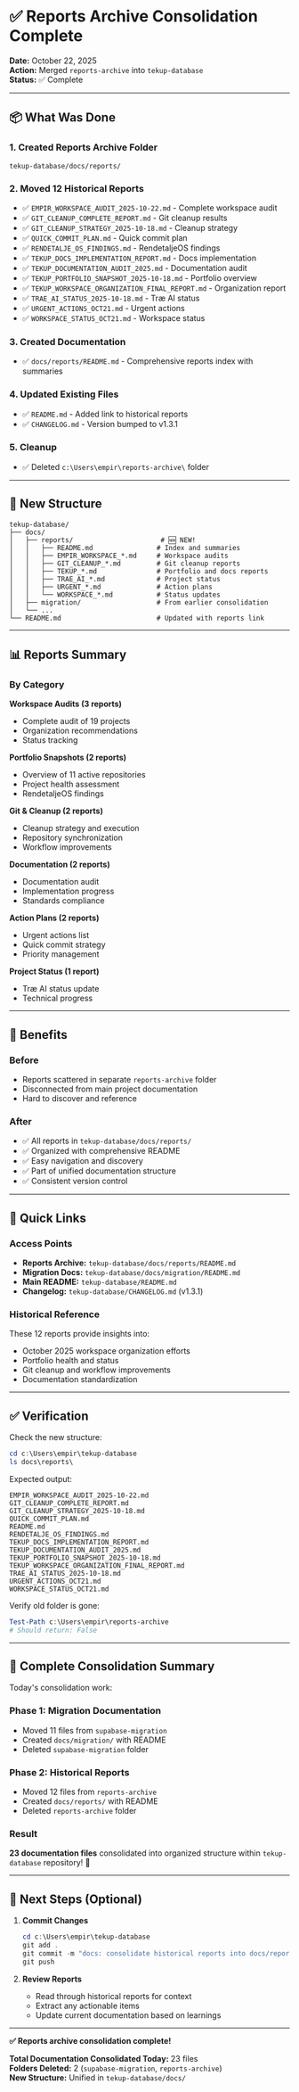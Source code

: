 # ✅ Reports Archive Consolidation Complete

**Date:** October 22, 2025  
**Action:** Merged `reports-archive` into `tekup-database`  
**Status:** ✅ Complete

---

## 📦 What Was Done

### 1. Created Reports Archive Folder

```
tekup-database/docs/reports/
```

### 2. Moved 12 Historical Reports

- ✅ `EMPIR_WORKSPACE_AUDIT_2025-10-22.md` - Complete workspace audit
- ✅ `GIT_CLEANUP_COMPLETE_REPORT.md` - Git cleanup results
- ✅ `GIT_CLEANUP_STRATEGY_2025-10-18.md` - Cleanup strategy
- ✅ `QUICK_COMMIT_PLAN.md` - Quick commit plan
- ✅ `RENDETALJE_OS_FINDINGS.md` - RendetaljeOS findings
- ✅ `TEKUP_DOCS_IMPLEMENTATION_REPORT.md` - Docs implementation
- ✅ `TEKUP_DOCUMENTATION_AUDIT_2025.md` - Documentation audit
- ✅ `TEKUP_PORTFOLIO_SNAPSHOT_2025-10-18.md` - Portfolio overview
- ✅ `TEKUP_WORKSPACE_ORGANIZATION_FINAL_REPORT.md` - Organization report
- ✅ `TRAE_AI_STATUS_2025-10-18.md` - Træ AI status
- ✅ `URGENT_ACTIONS_OCT21.md` - Urgent actions
- ✅ `WORKSPACE_STATUS_OCT21.md` - Workspace status

### 3. Created Documentation

- ✅ `docs/reports/README.md` - Comprehensive reports index with summaries

### 4. Updated Existing Files

- ✅ `README.md` - Added link to historical reports
- ✅ `CHANGELOG.md` - Version bumped to v1.3.1

### 5. Cleanup

- ✅ Deleted `c:\Users\empir\reports-archive\` folder

---

## 📂 New Structure

```
tekup-database/
├── docs/
│   ├── reports/                      # 🆕 NEW!
│   │   ├── README.md                # Index and summaries
│   │   ├── EMPIR_WORKSPACE_*.md     # Workspace audits
│   │   ├── GIT_CLEANUP_*.md         # Git cleanup reports
│   │   ├── TEKUP_*.md               # Portfolio and docs reports
│   │   ├── TRAE_AI_*.md             # Project status
│   │   ├── URGENT_*.md              # Action plans
│   │   └── WORKSPACE_*.md           # Status updates
│   ├── migration/                   # From earlier consolidation
│   └── ...
└── README.md                        # Updated with reports link
```

---

## 📊 Reports Summary

### By Category

**Workspace Audits (3 reports)**

- Complete audit of 19 projects
- Organization recommendations
- Status tracking

**Portfolio Snapshots (2 reports)**

- Overview of 11 active repositories  
- Project health assessment
- RendetaljeOS findings

**Git & Cleanup (2 reports)**

- Cleanup strategy and execution
- Repository synchronization
- Workflow improvements

**Documentation (2 reports)**

- Documentation audit
- Implementation progress
- Standards compliance

**Action Plans (2 reports)**

- Urgent actions list
- Quick commit strategy
- Priority management

**Project Status (1 report)**

- Træ AI status update
- Technical progress

---

## 🎯 Benefits

### Before

- Reports scattered in separate `reports-archive` folder
- Disconnected from main project documentation
- Hard to discover and reference

### After

- ✅ All reports in `tekup-database/docs/reports/`
- ✅ Organized with comprehensive README
- ✅ Easy navigation and discovery
- ✅ Part of unified documentation structure
- ✅ Consistent version control

---

## 🔗 Quick Links

### Access Points

- **Reports Archive:** `tekup-database/docs/reports/README.md`
- **Migration Docs:** `tekup-database/docs/migration/README.md`
- **Main README:** `tekup-database/README.md`
- **Changelog:** `tekup-database/CHANGELOG.md` (v1.3.1)

### Historical Reference

These 12 reports provide insights into:

- October 2025 workspace organization efforts
- Portfolio health and status
- Git cleanup and workflow improvements
- Documentation standardization

---

## ✅ Verification

Check the new structure:
```powershell
cd c:\Users\empir\tekup-database
ls docs\reports\
```

Expected output:
```
EMPIR_WORKSPACE_AUDIT_2025-10-22.md
GIT_CLEANUP_COMPLETE_REPORT.md
GIT_CLEANUP_STRATEGY_2025-10-18.md
QUICK_COMMIT_PLAN.md
README.md
RENDETALJE_OS_FINDINGS.md
TEKUP_DOCS_IMPLEMENTATION_REPORT.md
TEKUP_DOCUMENTATION_AUDIT_2025.md
TEKUP_PORTFOLIO_SNAPSHOT_2025-10-18.md
TEKUP_WORKSPACE_ORGANIZATION_FINAL_REPORT.md
TRAE_AI_STATUS_2025-10-18.md
URGENT_ACTIONS_OCT21.md
WORKSPACE_STATUS_OCT21.md
```

Verify old folder is gone:
```powershell
Test-Path c:\Users\empir\reports-archive
# Should return: False
```

---

## 📝 Complete Consolidation Summary

Today's consolidation work:

### Phase 1: Migration Documentation

- Moved 11 files from `supabase-migration`
- Created `docs/migration/` with README
- Deleted `supabase-migration` folder

### Phase 2: Historical Reports

- Moved 12 files from `reports-archive`
- Created `docs/reports/` with README
- Deleted `reports-archive` folder

### Result

**23 documentation files** consolidated into organized structure within `tekup-database` repository! 🎉

---

## 🚀 Next Steps (Optional)

1. **Commit Changes**
   ```powershell
   cd c:\Users\empir\tekup-database
   git add .
   git commit -m "docs: consolidate historical reports into docs/reports/"
   git push
   ```

2. **Review Reports**
   - Read through historical reports for context
   - Extract any actionable items
   - Update current documentation based on learnings

---

**✅ Reports archive consolidation complete!**

**Total Documentation Consolidated Today:** 23 files  
**Folders Deleted:** 2 (`supabase-migration`, `reports-archive`)  
**New Structure:** Unified in `tekup-database/docs/`
